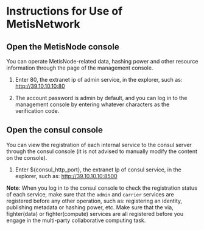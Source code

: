 # Instructions for Use of MetisNetwork


## Open the MetisNode console

You can operate MetisNode-related data, hashing power and other resource information through the page of the management console.

1. Enter 80, the extranet ip of admin service, in the explorer, such as: http://39.10.10.10:80

2. The account password is admin by default, and you can log in to the management console by entering whatever characters as the verification code.

## Open the consul console

You can view the registration of each internal service to the consul server through the consul console (it is not advised to manually modify the content on the console).

1. Enter ${consul_http_port}, the extranet Ip of consul service, in the explorer, such as: http://39.10.10.10:8500

**Note**: When you log in to the consul console to check the registration status of each service, make sure that the `admin` and `carrier` services are registered before any other operation, such as: registering an identity, publishing metadata or hashing power, etc. Make sure that the via, fighter(data) or fighter(compute) services are all registered before you engage in the multi-party collaborative computing task.

